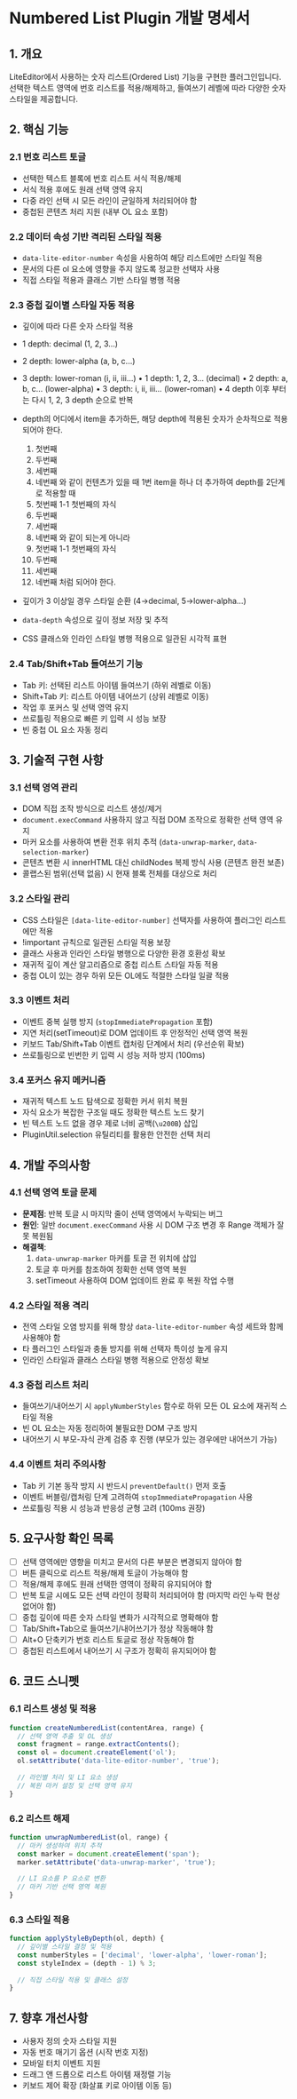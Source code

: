 # Numbered List Plugin 개발 명세서

## 1. 개요

LiteEditor에서 사용하는 숫자 리스트(Ordered List) 기능을 구현한 플러그인입니다. 선택한 텍스트 영역에 번호 리스트를 적용/해제하고, 들여쓰기 레벨에 따라 다양한 숫자 스타일을 제공합니다.

## 2. 핵심 기능

### 2.1 번호 리스트 토글
- 선택한 텍스트 블록에 번호 리스트 서식 적용/해제
- 서식 적용 후에도 원래 선택 영역 유지
- 다중 라인 선택 시 모든 라인이 균일하게 처리되어야 함
- 중첩된 콘텐츠 처리 지원 (내부 OL 요소 포함)

### 2.2 데이터 속성 기반 격리된 스타일 적용
- `data-lite-editor-number` 속성을 사용하여 해당 리스트에만 스타일 적용
- 문서의 다른 ol 요소에 영향을 주지 않도록 정교한 선택자 사용
- 직접 스타일 적용과 클래스 기반 스타일 병행 적용

### 2.3 중첩 깊이별 스타일 자동 적용
- 깊이에 따라 다른 숫자 스타일 적용
- 1 depth: decimal (1, 2, 3...)
- 2 depth: lower-alpha (a, b, c...)
- 3 depth: lower-roman (i, ii, iii...)
  •	1 depth: 1, 2, 3… (decimal)
  •	2 depth: a, b, c… (lower-alpha)
  •	3 depth: i, ii, iii… (lower-roman)
  •	4 depth 이후 부터는 다시 1, 2, 3 depth  순으로 반복 
- depth의 어디에서 item을 추가하든, 해당 depth에 적용된 숫자가 순차적으로 적용되어야 한다. 
  1. 첫번째 
  2. 두번째 
  3. 세번째 
  4. 네번째 
와 같이 컨텐츠가 있을 때 1번 item을 하나 더 추가하여 depth를 2단계로 적용할 때 
  1. 첫번째 
    1-1 첫번째의 자식
  3. 두번째 
  4. 세번째 
  5. 네번째 
와 같이 되는게 아니라 
  1. 첫번째 
    1-1 첫번째의 자식
  2. 두번째 
  3. 세번째 
  4. 네번째 
처럼 되어야 한다. 


- 깊이가 3 이상일 경우 스타일 순환 (4→decimal, 5→lower-alpha...)
- `data-depth` 속성으로 깊이 정보 저장 및 추적
- CSS 클래스와 인라인 스타일 병행 적용으로 일관된 시각적 표현

### 2.4 Tab/Shift+Tab 들여쓰기 기능
- Tab 키: 선택된 리스트 아이템 들여쓰기 (하위 레벨로 이동)
- Shift+Tab 키: 리스트 아이템 내어쓰기 (상위 레벨로 이동)
- 작업 후 포커스 및 선택 영역 유지
- 쓰로틀링 적용으로 빠른 키 입력 시 성능 보장
- 빈 중첩 OL 요소 자동 정리

## 3. 기술적 구현 사항

### 3.1 선택 영역 관리
- DOM 직접 조작 방식으로 리스트 생성/제거
- `document.execCommand` 사용하지 않고 직접 DOM 조작으로 정확한 선택 영역 유지
- 마커 요소를 사용하여 변환 전후 위치 추적 (`data-unwrap-marker`, `data-selection-marker`)
- 콘텐츠 변환 시 innerHTML 대신 childNodes 복제 방식 사용 (콘텐츠 완전 보존)
- 콜랩스된 범위(선택 없음) 시 현재 블록 전체를 대상으로 처리

### 3.2 스타일 관리
- CSS 스타일은 `[data-lite-editor-number]` 선택자를 사용하여 플러그인 리스트에만 적용
- !important 규칙으로 일관된 스타일 적용 보장
- 클래스 사용과 인라인 스타일 병행으로 다양한 환경 호환성 확보
- 재귀적 깊이 계산 알고리즘으로 중첩 리스트 스타일 자동 적용
- 중첩 OL이 있는 경우 하위 모든 OL에도 적절한 스타일 일괄 적용

### 3.3 이벤트 처리
- 이벤트 중복 실행 방지 (`stopImmediatePropagation` 포함)
- 지연 처리(setTimeout)로 DOM 업데이트 후 안정적인 선택 영역 복원
- 키보드 Tab/Shift+Tab 이벤트 캡처링 단계에서 처리 (우선순위 확보)
- 쓰로틀링으로 빈번한 키 입력 시 성능 저하 방지 (100ms)

### 3.4 포커스 유지 메커니즘
- 재귀적 텍스트 노드 탐색으로 정확한 커서 위치 복원
- 자식 요소가 복잡한 구조일 때도 정확한 텍스트 노드 찾기
- 빈 텍스트 노드 없을 경우 제로 너비 공백(`\u200B`) 삽입
- PluginUtil.selection 유틸리티를 활용한 안전한 선택 처리

## 4. 개발 주의사항

### 4.1 선택 영역 토글 문제
- **문제점**: 반복 토글 시 마지막 줄이 선택 영역에서 누락되는 버그
- **원인**: 일반 `document.execCommand` 사용 시 DOM 구조 변경 후 Range 객체가 잘못 복원됨
- **해결책**: 
  1. `data-unwrap-marker` 마커를 토글 전 위치에 삽입
  2. 토글 후 마커를 참조하여 정확한 선택 영역 복원
  3. setTimeout 사용하여 DOM 업데이트 완료 후 복원 작업 수행

### 4.2 스타일 적용 격리
- 전역 스타일 오염 방지를 위해 항상 `data-lite-editor-number` 속성 세트와 함께 사용해야 함
- 타 플러그인 스타일과 충돌 방지를 위해 선택자 특이성 높게 유지
- 인라인 스타일과 클래스 스타일 병행 적용으로 안정성 확보

### 4.3 중첩 리스트 처리
- 들여쓰기/내어쓰기 시 `applyNumberStyles` 함수로 하위 모든 OL 요소에 재귀적 스타일 적용
- 빈 OL 요소는 자동 정리하여 불필요한 DOM 구조 방지
- 내어쓰기 시 부모-자식 관계 검증 후 진행 (부모가 있는 경우에만 내어쓰기 가능)

### 4.4 이벤트 처리 주의사항
- Tab 키 기본 동작 방지 시 반드시 `preventDefault()` 먼저 호출
- 이벤트 버블링/캡처링 단계 고려하여 `stopImmediatePropagation` 사용
- 쓰로틀링 적용 시 성능과 반응성 균형 고려 (100ms 권장)

## 5. 요구사항 확인 목록

- [ ] 선택 영역에만 영향을 미치고 문서의 다른 부분은 변경되지 않아야 함
- [ ] 버튼 클릭으로 리스트 적용/해제 토글이 가능해야 함
- [ ] 적용/해제 후에도 원래 선택한 영역이 정확히 유지되어야 함
- [ ] 반복 토글 시에도 모든 선택 라인이 정확히 처리되어야 함 (마지막 라인 누락 현상 없어야 함)
- [ ] 중첩 깊이에 따른 숫자 스타일 변화가 시각적으로 명확해야 함
- [ ] Tab/Shift+Tab으로 들여쓰기/내어쓰기가 정상 작동해야 함
- [ ] Alt+O 단축키가 번호 리스트 토글로 정상 작동해야 함
- [ ] 중첩된 리스트에서 내어쓰기 시 구조가 정확히 유지되어야 함

## 6. 코드 스니펫

### 6.1 리스트 생성 및 적용

```js
function createNumberedList(contentArea, range) {
  // 선택 영역 추출 및 OL 생성
  const fragment = range.extractContents();
  const ol = document.createElement('ol');
  ol.setAttribute('data-lite-editor-number', 'true');
  
  // 라인별 처리 및 LI 요소 생성
  // 복원 마커 설정 및 선택 영역 유지
}
```

### 6.2 리스트 해제

```js
function unwrapNumberedList(ol, range) {
  // 마커 생성하여 위치 추적
  const marker = document.createElement('span');
  marker.setAttribute('data-unwrap-marker', 'true');
  
  // LI 요소를 P 요소로 변환
  // 마커 기반 선택 영역 복원
}
```

### 6.3 스타일 적용

```js
function applyStyleByDepth(ol, depth) {
  // 깊이별 스타일 결정 및 적용
  const numberStyles = ['decimal', 'lower-alpha', 'lower-roman'];
  const styleIndex = (depth - 1) % 3;
  
  // 직접 스타일 적용 및 클래스 설정
}
```

## 7. 향후 개선사항

- 사용자 정의 숫자 스타일 지원
- 자동 번호 매기기 옵션 (시작 번호 지정)
- 모바일 터치 이벤트 지원
- 드래그 앤 드롭으로 리스트 아이템 재정렬 기능 
- 키보드 제어 확장 (화살표 키로 아이템 이동 등)

